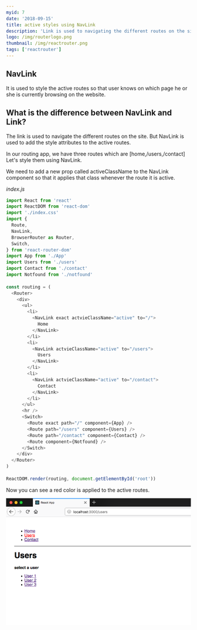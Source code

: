 ```yaml
---
myid: 7
date: '2018-09-15'
title: active styles using NavLink
description: 'Link is used to navigating the different routes on the site. But NavLink is used to add the style attributes to the active routes. In our routing app, we have three routes which are [home,/users,/contact] Let's style them using NavLink.'
logo: /img/routerlogo.png
thumbnail: /img/reactrouter.png
tags: ['reactrouter']
---
```


## NavLink

It is used to style the active routes so that user knows on which page he or she is currently browsing on the website.

## What is the difference between NavLink and Link?

The link is used to navigate the different routes on the site. But NavLink is used to add the style attributes to the active routes.

In our routing app, we have three routes which are [home,/users,/contact] Let's style them using NavLink.

We need to add a new prop called activeClassName to the NavLink component so that it applies that class whenever the route it is active.

_index.js_

```js
import React from 'react'
import ReactDOM from 'react-dom'
import './index.css'
import {
  Route,
  NavLink,
  BrowserRouter as Router,
  Switch,
} from 'react-router-dom'
import App from './App'
import Users from './users'
import Contact from './contact'
import Notfound from './notfound'

const routing = (
  <Router>
    <div>
      <ul>
        <li>
          <NavLink exact actvieClassName="active" to="/">
            Home
          </NavLink>
        </li>
        <li>
          <NavLink actvieClassName="active" to="/users">
            Users
          </NavLink>
        </li>
        <li>
          <NavLink actvieClassName="active" to="/contact">
            Contact
          </NavLink>
        </li>
      </ul>
      <hr />
      <Switch>
        <Route exact path="/" component={App} />
        <Route path="/users" component={Users} />
        <Route path="/contact" component={Contact} />
        <Route component={Notfound} />
      </Switch>
    </div>
  </Router>
)

ReactDOM.render(routing, document.getElementById('root'))
```

Now you can see a red color is applied to the active routes.

![navlink react router](./activestyle.png)
